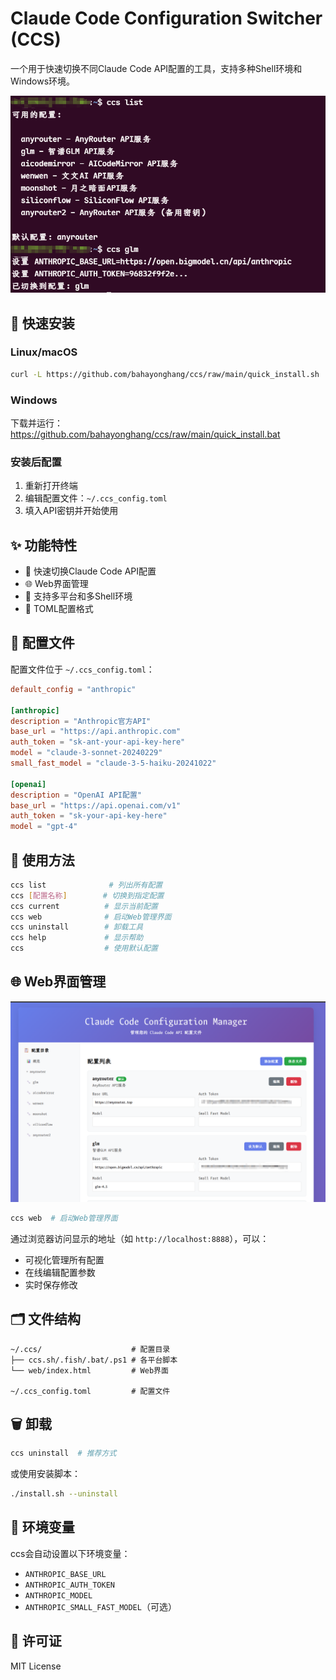 # Claude Code Configuration Switcher (CCS)

一个用于快速切换不同Claude Code API配置的工具，支持多种Shell环境和Windows环境。

![实际效果](./imgs/screenshot1.png)

## 🚀 快速安装

### Linux/macOS
```bash
curl -L https://github.com/bahayonghang/ccs/raw/main/quick_install.sh | bash
```

### Windows
下载并运行：https://github.com/bahayonghang/ccs/raw/main/quick_install.bat

### 安装后配置
1. 重新打开终端
2. 编辑配置文件：`~/.ccs_config.toml`
3. 填入API密钥并开始使用

## ✨ 功能特性

- 🔄 快速切换Claude Code API配置
- 🌐 Web界面管理
- 🔧 支持多平台和多Shell环境
- 📝 TOML配置格式

## 📝 配置文件

配置文件位于 `~/.ccs_config.toml`：

```toml
default_config = "anthropic"

[anthropic]
description = "Anthropic官方API"
base_url = "https://api.anthropic.com"
auth_token = "sk-ant-your-api-key-here"
model = "claude-3-sonnet-20240229"
small_fast_model = "claude-3-5-haiku-20241022"

[openai]
description = "OpenAI API配置"
base_url = "https://api.openai.com/v1"
auth_token = "sk-your-api-key-here"
model = "gpt-4"
```

## 📖 使用方法

```bash
ccs list              # 列出所有配置
ccs [配置名称]        # 切换到指定配置
ccs current          # 显示当前配置
ccs web              # 启动Web管理界面
ccs uninstall        # 卸载工具
ccs help             # 显示帮助
ccs                  # 使用默认配置
```

## 🌐 Web界面管理

![Web界面预览](./imgs/screenshot2.png)

```bash
ccs web  # 启动Web管理界面
```

通过浏览器访问显示的地址（如 `http://localhost:8888`），可以：
- 可视化管理所有配置
- 在线编辑配置参数
- 实时保存修改

## 🗂️ 文件结构

```
~/.ccs/                    # 配置目录
├── ccs.sh/.fish/.bat/.ps1 # 各平台脚本
└── web/index.html         # Web界面

~/.ccs_config.toml         # 配置文件
```

## 🗑️ 卸载

```bash
ccs uninstall  # 推荐方式
```

或使用安装脚本：
```bash
./install.sh --uninstall
```

## 🔧 环境变量

ccs会自动设置以下环境变量：
- `ANTHROPIC_BASE_URL`
- `ANTHROPIC_AUTH_TOKEN` 
- `ANTHROPIC_MODEL`
- `ANTHROPIC_SMALL_FAST_MODEL`（可选）

## 📄 许可证

MIT License